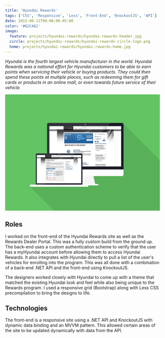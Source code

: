 ```yaml
---
title: 'Hyundai Rewards'
tags: ['CSS', 'Responsive', 'Less', 'Front-End', 'KnockoutJS', 'API']
date: 2015-06-11T00:00:00-05:00
color: '#62C462'
image:
  feature: projects/hyundai-rewards/hyundai-rewards-header.jpg
  circle: projects/hyundai-rewards/hyundai-rewards-circle-logo.png
  home: projects/hyundai-rewards/hyundai-rewards-home.jpg
---
```


_Hyundai is the fourth largest vehicle manufacturer in the world. Hyundai Rewards was a national effort for Hyundai customers to be able to earn points when servicing their vehicle or buying products. They could then spend these points at multiple places, such as redeeming them for gift cards or products in an online mall, or even towards future service of their vehicle._

![Hyundai Rewards](../../images/projects/hyundai-rewards/hyundai-rewards-screens.png)

## Roles

I worked on the front-end of the Hyundai Rewards site as well as the Rewards Dealer Portal. This was a fully custom build from the ground up. The back-end uses a custom authentication scheme to verify that the user has a myHyundai account before allowing them to access Hyundai Rewards. It also integrates with Hyundai directly to pull a list of the user's vehicles for enrolling into the program. This was all done with a combination of a back-end .NET API and the front-end using KnockoutJS.

The designers worked closely with Hyundai to come up with a theme that matched the existing Hyundai look and feel while also being unique to the Rewards program. I used a responsive grid (Bootstrap) along with Less CSS precompilation to bring the designs to life.

## Technologies

The front-end is a responsive site using a .NET API and KnockoutJS with dynamic data binding and an MVVM pattern. This allowed certain areas of the site to be updated dynamically with data from the API.
